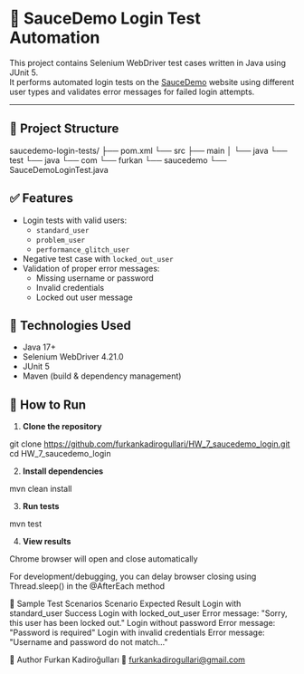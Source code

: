 # 🧪 SauceDemo Login Test Automation

This project contains Selenium WebDriver test cases written in Java using JUnit 5.  
It performs automated login tests on the [SauceDemo](https://www.saucedemo.com/) website using different user types and validates error messages for failed login attempts.

---

## 📁 Project Structure

saucedemo-login-tests/
├── pom.xml
└── src
├── main
│ └── java
└── test
└── java
└── com
└── furkan
└── saucedemo
└── SauceDemoLoginTest.java

## ✅ Features

- Login tests with valid users:
  - `standard_user`
  - `problem_user`
  - `performance_glitch_user`
- Negative test case with `locked_out_user`
- Validation of proper error messages:
  - Missing username or password
  - Invalid credentials
  - Locked out user message


## 🔧 Technologies Used

- Java 17+
- Selenium WebDriver 4.21.0
- JUnit 5
- Maven (build & dependency management)

## 🚀 How to Run

1. **Clone the repository**

git clone https://github.com/furkankadirogullari/HW_7_saucedemo_login.git
cd HW_7_saucedemo_login

2. **Install dependencies**

mvn clean install

3. **Run tests**

mvn test

4. **View results**

Chrome browser will open and close automatically

For development/debugging, you can delay browser closing using Thread.sleep() in the @AfterEach method

🧪 Sample Test Scenarios
Scenario	                    Expected Result
Login with standard_user	    Success
Login with locked_out_user	    Error message: "Sorry, this user has been locked out."
Login without password	        Error message: "Password is required"
Login with invalid credentials	Error message: "Username and password do not match..."


🙋 Author
Furkan Kadiroğulları
📧 furkankadirogullari@gmail.com





